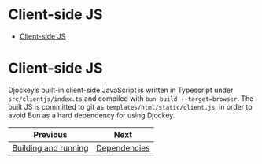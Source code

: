 <!--
  DO NOT EDIT THIS FILE DIRECTLY!
  It is generated by djockey.
-->
# Client-side JS

- [Client-side JS](../contributing/client_side_js.md#Client-side-JS)

<div id="Client-side-JS" class="section" id="Client-side-JS">

# Client-side JS

Djockey’s built-in client-side JavaScript is written in Typescript under
`src/clientjs/index.ts` and compiled with `bun build --target=browser`.
The built JS is committed to git as `templates/html/static/client.js`,
in order to avoid <span id="indexterm-8" indexterm="Bun"
id="indexterm-8">Bun</span> as a hard dependency for using Djockey.

</div>


| Previous | Next |
| - | - |
| [Building and running](../contributing/building_and_running.md) | [Dependencies](../contributing/dependencies.md) |